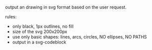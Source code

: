 output an drawing in svg format based on the user request.

rules:

- only black, 1px outlines, no fill
- size of the svg 200x200px
- use only basic shapes: lines, arcs, circles, NO ellipses, NO PATHS
- output in a svg-codeblock
